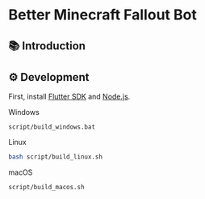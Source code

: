# Better Minecraft Fallout Bot

## 📚 Introduction

## ⚙️ Development

First, install [Flutter SDK](https://docs.flutter.dev/get-started/install) and [Node.js](https://nodejs.org/download).

Windows
```shell
script/build_windows.bat
```

Linux
```bash
bash script/build_linux.sh
```

macOS
```shell
script/build_macos.sh
```